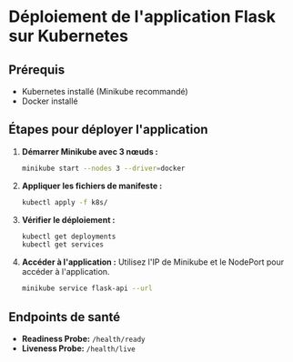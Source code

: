 # Déploiement de l'application Flask sur Kubernetes

## Prérequis

- Kubernetes installé (Minikube recommandé)
- Docker installé

## Étapes pour déployer l'application

1. **Démarrer Minikube avec 3 nœuds :**

   ```bash
   minikube start --nodes 3 --driver=docker
   ```

2. **Appliquer les fichiers de manifeste :**

   ```bash
   kubectl apply -f k8s/
   ```

3. **Vérifier le déploiement :**

   ```bash
   kubectl get deployments
   kubectl get services
   ```

4. **Accéder à l'application :**
   Utilisez l'IP de Minikube et le NodePort pour accéder à l'application.
   ```bash
   minikube service flask-api --url
   ```

## Endpoints de santé

- **Readiness Probe:** `/health/ready`
- **Liveness Probe:** `/health/live`
